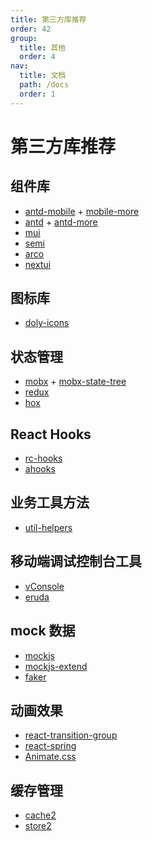 ```yaml
---
title: 第三方库推荐
order: 42
group:
  title: 其他
  order: 4
nav:
  title: 文档
  path: /docs
  order: 1
---
```


# 第三方库推荐

## 组件库

- [antd-mobile] + [mobile-more]
- [antd] + [antd-more]
- [mui]
- [semi]
- [arco]
- [nextui]

## 图标库

- [doly-icons]

## 状态管理

- [mobx] + [mobx-state-tree]
- [redux]
- [hox]

## React Hooks

- [rc-hooks]
- [ahooks]

## 业务工具方法

- [util-helpers]

## 移动端调试控制台工具

- [vConsole]
- [eruda]

## mock 数据

- [mockjs]
- [mockjs-extend]
- [faker]

## 动画效果

- [react-transition-group]
- [react-spring]
- [Animate.css]

## 缓存管理

- [cache2]
- [store2]

[vconsole]: https://github.com/Tencent/vConsole
[eruda]: https://github.com/liriliri/eruda
[mockjs]: https://github.com/nuysoft/Mock/wiki
[mockjs-extend]: https://www.npmjs.com/package/mockjs-extend
[cache2]: https://www.npmjs.com/package/cache2
[store2]: https://www.npmjs.com/package/store2
[faker]: https://github.com/faker-js/faker
[hox]: https://github.com/umijs/hox
[mobx]: https://github.com/mobxjs/mobx
[mobx-state-tree]: https://github.com/mobxjs/mobx-state-tree
[redux]: https://github.com/reduxjs/redux
[react-transition-group]: https://reactcommunity.org/react-transition-group/
[react-spring]: https://github.com/react-spring/react-spring
[animate.css]: https://animate.style/
[rc-hooks]: https://doly-dev.github.io/rc-hooks/latest/index.html
[ahooks]: https://ahooks.js.org/
[util-helpers]: https://doly-dev.github.io/util-helpers/index.html
[mui]: https://mui.com/
[nextui]: https://nextui.org/
[antd-mobile]: https://mobile.ant.design/
[mobile-more]: https://doly-dev.github.io/mobile-more/latest/index.html
[antd]: https://ant-design.gitee.io/
[antd-more]: https://doly-dev.github.io/antd-more/latest/index.html
[semi]: https://semi.design/
[arco]: https://arco.design/
[doly-icons]: https://doly-dev.github.io/doly-icons/latest/index.html
